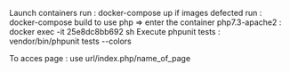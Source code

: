 Launch containers run : docker-compose up
if images defected run : docker-compose build
to use php => enter the container php7.3-apache2 : docker exec -it 25e8dc8bb692 sh
Execute phpunit tests : vendor/bin/phpunit tests --colors

To acces page : use url/index.php/name_of_page
